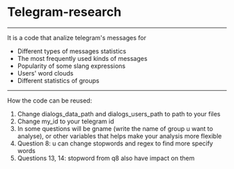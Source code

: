 # Telegram-research
___________________________________________________
It is a code that analize telegram's messages for
  - Different types of messages statistics
  - The most frequently used kinds of messages
  - Popularity of some slang expressions
  - Users' word clouds
  - Different statistics of groups
___________________________________________________
How the code can be reused:
  1. Change dialogs_data_path and dialogs_users_path to path to your files
  2. Change my_id to your telegram id
  3. In some questions will be gname (write the name of group u want to analyse), or other variables that helps make your analysis more flexible
  4. Question 8: u can change stopwords and regex to find more specify words
  5. Questions 13, 14: stopword from q8 also have impact on them
